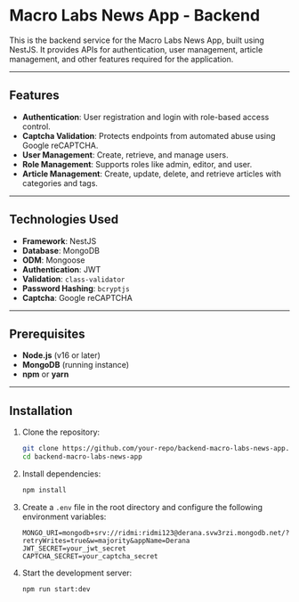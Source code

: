 # Macro Labs News App - Backend

This is the backend service for the Macro Labs News App, built using NestJS. It provides APIs for authentication, user management, article management, and other features required for the application.

---

## Features

- **Authentication**: User registration and login with role-based access control.
- **Captcha Validation**: Protects endpoints from automated abuse using Google reCAPTCHA.
- **User Management**: Create, retrieve, and manage users.
- **Role Management**: Supports roles like admin, editor, and user.
- **Article Management**: Create, update, delete, and retrieve articles with categories and tags.

---

## Technologies Used

- **Framework**: NestJS
- **Database**: MongoDB
- **ODM**: Mongoose
- **Authentication**: JWT
- **Validation**: `class-validator`
- **Password Hashing**: `bcryptjs`
- **Captcha**: Google reCAPTCHA

---

## Prerequisites

- **Node.js** (v16 or later)
- **MongoDB** (running instance)
- **npm** or **yarn**

---

## Installation

1. Clone the repository:

   ```bash
   git clone https://github.com/your-repo/backend-macro-labs-news-app.git
   cd backend-macro-labs-news-app
   ```

2. Install dependencies:

   ```bash
   npm install
   ```

3. Create a `.env` file in the root directory and configure the following environment variables:

   ```env
   MONGO_URI=mongodb+srv://ridmi:ridmi123@derana.svw3rzi.mongodb.net/?retryWrites=true&w=majority&appName=Derana
   JWT_SECRET=your_jwt_secret
   CAPTCHA_SECRET=your_captcha_secret
   ```

4. Start the development server:
   ```bash
   npm run start:dev
   ```



